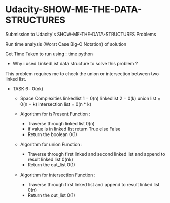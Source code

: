 # Udacity-SHOW-ME-THE-DATA-STRUCTURES

Submission to Udacity's SHOW-ME-THE-DATA-STRUCTURES Problems

Run time analysis (Worst Case Big-O Notation) of solution

Get Time Taken to run using : time python <filename>

- Why i used LinkedList data structure to solve this problem ?

This problem requires me to check the union or intersection between two linked list.

- TASK 6 : 0(nk)

  - Space Complexities 
      linkedlist 1 = 0(n)
      linkedlist 2 = 0(k)
      union list = 0(n + k)
      intersection list = 0(n * k)

  - Algorithm for isPresent Function :

    - Traverse through linked list 0(n)
    - if value is in linked list return True else False
    - Return the boolean 0(1)

  - Algorithm for union Function :

    - Traverse through first linked and second linked list and append to result linked list 0(nk)
    - Return the out_list 0(1)

  - Algorithm for intersection Function :
    - Traverse through first linked list and append to result linked list 0(n)
    - Return the out_list 0(1)
